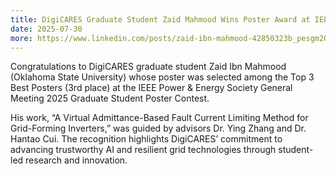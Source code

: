 ```yaml
---
title: DigiCARES Graduate Student Zaid Mahmood Wins Poster Award at IEEE PES GM 2025
date: 2025-07-30
more: https://www.linkedin.com/posts/zaid-ibn-mahmood-42850323b_pesgm2025-powersystems-gridforminginverters-activity-7358640705419796480-qb5g/?utm_source=share&utm_medium=member_desktop&rcm=ACoAAC2prJUBysPZ4Cez9QO1kOLoR3_oXx06Kio
---
```

Congratulations to DigiCARES graduate student Zaid Ibn Mahmood (Oklahoma State University) whose poster was selected among the Top 3 Best Posters (3rd place) at the IEEE Power & Energy Society General Meeting 2025 Graduate Student Poster Contest.

His work, “A Virtual Admittance-Based Fault Current Limiting Method for Grid-Forming Inverters,” was guided by advisors Dr. Ying Zhang and Dr. Hantao Cui. The recognition highlights DigiCARES’ commitment to advancing trustworthy AI and resilient grid technologies through student-led research and innovation.